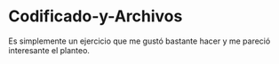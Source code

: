 # Codificado-y-Archivos
Es simplemente un ejercicio que me gustó bastante hacer y me pareció interesante el planteo.
